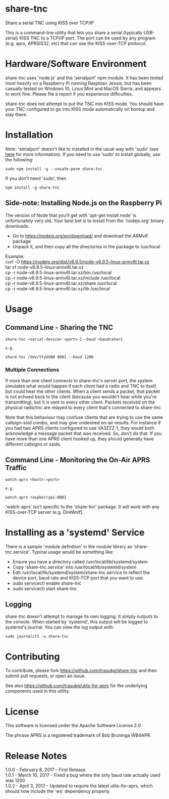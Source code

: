 # share-tnc

Share a serial TNC using KISS over TCP/IP

This is a command-line utility that lets you share a serial (typically USB-serial)
KISS TNC to a TCP/IP port.  The port can be used by any program (e.g. aprx, APRSIS32, etc)
that can use the KISS-over-TCP protocol.

# Hardware/Software Environment

share-tnc uses 'node.js' and the 'serialport' npm module.  It has been tested most
heavily on a Raspberry Pi running Raspbian Jessie, but has been casually tested on
Windows 10, Linux Mint and MacOS Sierra, and appears to work fine.  Please file a
report if you experience difficulties.

share-tnc does not attempt to put the TNC into KISS mode.  You should have your TNC
configured to go into KISS mode automatically on bootup and stay there.

# Installation

_Note:_ 'serialport' doesn't like to installed in the usual way with 'sudo'
(see [here](https://github.com/EmergingTechnologyAdvisors/node-serialport#sudo--root)
for more information).  If you need to use 'sudo' to install globally, use
the following:

    sudo npm install -g --unsafe-perm share-tnc  

If you don't need 'sudo', then

    npm install -g share-tnc  

## Side-note: Installing Node.js on the Raspberry Pi

The version of Node that you'll get with 'apt-get install node' is unfortunately very
old.  Your best bet is to install from the 'nodejs.org' binary downloads.  
- Go to https://nodejs.org/en/download/ and download the _ARMv6_ package  
- Unpack it, and then copy all the directories in the package to /usr/local  

Example:  
    curl -O https://nodejs.org/dist/v6.9.5/node-v6.9.5-linux-armv6l.tar.xz  
    tar xf node-v6.9.5-linux-armv6l.tar.xz  
    cp -r node-v6.9.5-linux-armv6l.tar.xz/bin /usr/local  
    cp -r node-v6.9.5-linux-armv6l.tar.xz/include /usr/local  
    cp -r node-v6.9.5-linux-armv6l.tar.xz/share /usr/local  
    cp -r node-v6.9.5-linux-armv6l.tar.xz/lib /usr/local  

# Usage

## Command Line - Sharing the TNC

    share-tnc <serial-device> <port> [--baud <baudrate>]  

    e.g.

    share-tnc /dev/ttyUSB0 8001 --baud 1200  

### Multiple Connections

If more than one client connects to share-tnc's server port, the system simulates
what would happen if each client had a radio and TNC to itself, but could hear
the other clients.  When a client sends a packet, that packet is not echoed back to
the client (because you wouldn't hear while you're transmitting),
but it _is_ sent to every other client.  Packets received on the
physical radio/tnc are relayed to every client that's connected to share-tnc.

Note that this behaviour may confuse clients that are trying
to use the same callsign-ssid
combo, and may give undesired on-air results.  For instance if you had two APRS clients
configured to use VA3ZZZ-1, they would both acknowledge a message packet that was
received.  So, don't do that.  If you have more than one APRS client hooked up, they
should generally have different callsigns or ssids.  

## Command Line - Monitoring the On-Air APRS Traffic

    watch-aprs <host>:<port>

    e.g.

    watch-aprs raspberrypi:8001

'watch-aprs' isn't specific to the 'share-tnc' package.  It will work with any
KISS-over-TCP server (e.g. DireWolf).

# Installing as a 'systemd' Service

There is a sample 'module definition' in the module library as 'share-tnc.service'.
Typical usage would be something like:

- Ensure you have a directory called /usr/local/lib/systemd/system  
- Copy 'share-tnc.service' into /usr/local/lib/systemd/system  
- Edit /usr/local/lib/systemd/system/share-tnc.service to reflect the device port,
baud rate and KISS-TCP port that you want to use.  
- sudo servicectl enable share-tnc  
- sudo servicectl start share-tnc  

## Logging

share-tnc doesn't attempt to manage its own logging.  It simply outputs to the
console.  When started by 'systemd', this output will be logged to systemd's journal.
You can view the log output with:

    sudo journalctl -u share-tnc  

# Contributing  

To contribute, please fork https://github.com/trasukg/share-tnc and then submit
pull requests, or open an issue.

See also https://github.com/trasukg/utils-for-aprs for the underlying components
used in this utility.

# License

This software is licensed under the Apache Software License 2.0

The phrase APRS is a registered trademark of Bob Bruninga WB4APR.

# Release Notes

1.0.0 - February 8, 2017 - First Release  
1.0.1 - March 10, 2017 - Fixed a bug where the only baud rate actually used was 1200  
1.0.2 - April 3, 2017 - Updated to require the latest utils-for-aprs, which should
now include the 'ws' dependency properly.  
